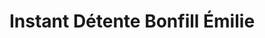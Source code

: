 ---
title: "Instant Détente Bonfill Émilie"
url: /molleges/instant-detente-bonfill-emilie/
shop: beauté
---